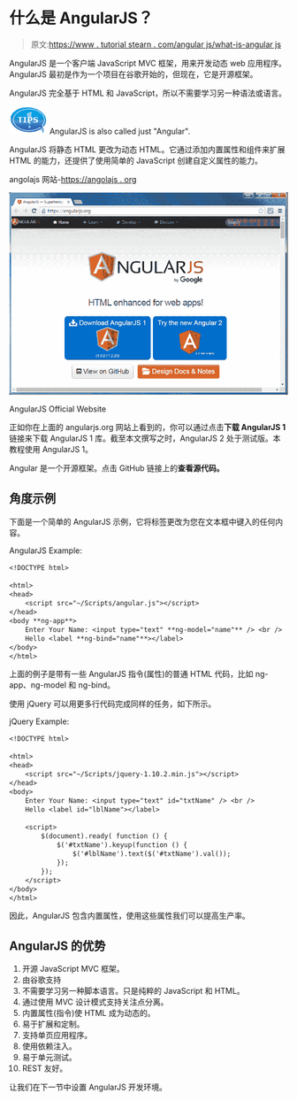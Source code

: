 # 什么是 AngularJS？

> 原文:[https://www . tutorial stearn . com/angular js/what-is-angular js](https://www.tutorialsteacher.com/angularjs/what-is-angularjs)

AngularJS 是一个客户端 JavaScript MVC 框架，用来开发动态 web 应用程序。AngularJS 最初是作为一个项目在谷歌开始的，但现在，它是开源框架。

AngularJS 完全基于 HTML 和 JavaScript，所以不需要学习另一种语法或语言。

![tip](img/751bca76a769f8ad315ebee3fdf7d98e.png)  AngularJS is also called just "Angular".

AngularJS 将静态 HTML 更改为动态 HTML。它通过添加内置属性和组件来扩展 HTML 的能力，还提供了使用简单的 JavaScript 创建自定义属性的能力。

angolajs 网站-[https://angolajs . org](https://angularjs.org)

[![AngularJS Official Website](img/c435768bcf34220476681d8a70898d7e.png)](../../Content/images/ng/angular-website.png)

AngularJS Official Website



正如你在上面的 angularjs.org 网站上看到的，你可以通过点击**下载 AngularJS 1** 链接来下载 AngularJS 1 库。截至本文撰写之时，AngularJS 2 处于测试版。本教程使用 AngularJS 1。

Angular 是一个开源框架。点击 GitHub 链接上的**查看源代码。**

## 角度示例

下面是一个简单的 AngularJS 示例，它将标签更改为您在文本框中键入的任何内容。

AngularJS Example:

```
<!DOCTYPE html>

<html>
<head>
    <script src="~/Scripts/angular.js"></script>
</head>
<body **ng-app**>
    Enter Your Name: <input type="text" **ng-model="name"** /> <br />
    Hello <label **ng-bind="name"**></label>
</body>
</html> 
```

上面的例子是带有一些 AngularJS 指令(属性)的普通 HTML 代码，比如 ng-app、ng-model 和 ng-bind。

使用 jQuery 可以用更多行代码完成同样的任务，如下所示。

jQuery Example:

```
<!DOCTYPE html>

<html>
<head>
    <script src="~/Scripts/jquery-1.10.2.min.js"></script>
</head>
<body>
    Enter Your Name: <input type="text" id="txtName" /> <br />
    Hello <label id="lblName"></label>

    <script>
        $(document).ready( function () {
            $('#txtName').keyup(function () {
                $('#lblName').text($('#txtName').val());
            });
        });
    </script>
</body>
</html> 
```

因此，AngularJS 包含内置属性，使用这些属性我们可以提高生产率。

## AngularJS 的优势

1.  开源 JavaScript MVC 框架。
2.  由谷歌支持
3.  不需要学习另一种脚本语言。只是纯粹的 JavaScript 和 HTML。
4.  通过使用 MVC 设计模式支持关注点分离。
5.  内置属性(指令)使 HTML 成为动态的。
6.  易于扩展和定制。
7.  支持单页应用程序。
8.  使用依赖注入。
9.  易于单元测试。
10.  REST 友好。

让我们在下一节中设置 AngularJS 开发环境。